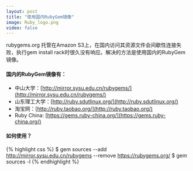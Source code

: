 ```yaml
---
layout: post
title: "使用国内RubyGem镜像"
image: Ruby_logo.png
video: false
---
```


rubygems.org 托管在Amazon S3上，在国内访问其资源文件会间歇性连接失败，执行gem install rack时很久没有响应。解决的方法是使用国内的RubyGem镜像。

#### 国内的RubyGem镜像有：
* 中山大学：[http://mirror.sysu.edu.cn/rubygems/](http://mirror.sysu.edu.cn/rubygems/)
* 山东理工大学：[http://ruby.sdutlinux.org/](http://ruby.sdutlinux.org/)
* 淘宝网：[http://ruby.taobao.org/](http://ruby.taobao.org/)
* Ruby China: [https://gems.ruby-china.org/](https://gems.ruby-china.org/)

#### 如何使用？
{% highlight css %}
$ gem sources --add http://mirror.sysu.edu.cn/rubygems --remove https://rubygems.org/
$ gem sources -l
{% endhighlight %}
